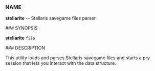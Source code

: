 ### NAME

**stellarite** -- Stellaris savegame files parser

### SYNOPSIS

**stellarite** `file`

### DESCRIPTION

This utility loads and parses Stellaris savegame files and starts a pry session that lets
you interact with the data structure.
